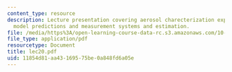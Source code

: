 ```yaml
---
content_type: resource
description: Lecture presentation covering aerosol charecterization experiment, match
  model predictions and measurement systems and estimation.
file: /media/https%3A/open-learning-course-data-rc.s3.amazonaws.com/10-571j-atmospheric-physics-and-chemistry-spring-2006/11854d81aa43169575be0a848fd6a05e_lec20.pdf
file_type: application/pdf
resourcetype: Document
title: lec20.pdf
uid: 11854d81-aa43-1695-75be-0a848fd6a05e
---
```

